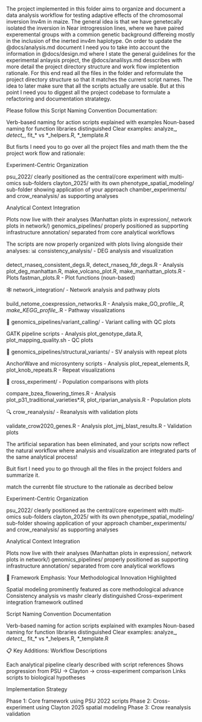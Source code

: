 The project implemented in this folder aims to organize and
document a data analysis workflow for testing adaptive effects
of the chromosomal inversion Inv4m in maize. The general idea
is that we have genetecally isolated the inversion in Near
introgression lines, where we have paired experemental groups
with a commion genetic background differeing mostly in the
inclusion of the inerted inv4m haplotype. On order to update 
the @docs/analysis.md document I need you to  take 
into account the information in @docs/design.md where I state the general guidelines
for the experimental anlaysis project, the @docs/analilsys.md desscribes with more detail the project directory structure and work flow impletention rationale.
For this end read all the files in the folder and reformulate the project directory structure  so
that it matches the current script names. The  idea to later
make sure that all the scripts actually are usable. But at this
point I need you to diggest all the project codebase to
formulate a refactoring and documentation stratategy.


Please follow this Script Naming Convention Documentation:

Verb-based naming for action scripts explained with examples
Noun-based naming for function libraries distinguished
Clear examples: analyze_*, detect_*, fit_* vs *_helpers.R, *_template.R


But fisrts I need you to go over all the project files and math them the the project work flow and rationale:

Experiment-Centric Organization

psu_2022/ clearly positioned as the central/core experiment with multi-omics sub-folders
clayton_2025/ with its own phenotype_spatial_modeling/ sub-folder showing application of your approach
chamber_experiments/ and crow_reanalysis/ as supporting analyses

Analytical Context Integration

Plots now live with their analyses (Manhattan plots in expression/, network plots in network/)
genomics_pipelines/ properly positioned as supporting infrastructure
annotation/ separated from core analytical workflows


The scripts are now properly organized with plots living alongside their analyses:
📊 consistency_analysis/ - DEG analysis and visualization

detect_rnaseq_consistent_degs.R, detect_rnaseq_fdr_degs.R - Analysis
plot_deg_manhattan.R, make_volcano_plot.R, make_manhattan_plots.R - Plots
fastman_plots.R - Plot functions (noun-based)

🕸️ network_integration/ - Network analysis and pathway plots

build_netome_coexpression_networks.R - Analysis
make_GO_profile_*.R, make_KEGG_profile_*.R - Pathway visualizations

🧬 genomics_pipelines/variant_calling/ - Variant calling with QC plots

GATK pipeline scripts - Analysis
plot_genotype_data.R, plot_mapping_quality.sh - QC plots

🔄 genomics_pipelines/structural_variants/ - SV analysis with repeat plots

AnchorWave and microsynteny scripts - Analysis
plot_repeat_elements.R, plot_knob_repeats.R - Repeat visualizations

🔄 cross_experiment/ - Population comparisons with plots

compare_bzea_flowering_times.R - Analysis
plot_p31_traditional_varieties*.R, plot_riparian_analysis.R - Population plots

🔍 crow_reanalysis/ - Reanalysis with validation plots

validate_crow2020_genes.R - Analysis
plot_jmj_blast_results.R - Validation plots

The artificial separation has been eliminated, and your scripts now reflect the natural workflow where analysis and visualization are integrated parts of the same analytical process!





Buit fisrt I need you to go through all the files in the project folders and summarize it.

match the currenbt file structure to the rationale as decribed below

Experiment-Centric Organization

psu_2022/ clearly positioned as the central/core experiment with multi-omics sub-folders
clayton_2025/ with its own phenotype_spatial_modeling/ sub-folder showing application of your approach
chamber_experiments/ and crow_reanalysis/ as supporting analyses

Analytical Context Integration

Plots now live with their analyses (Manhattan plots in expression/, network plots in network/)
genomics_pipelines/ properly positioned as supporting infrastructure
annotation/ separated from core analytical workflows

🎯 Framework Emphasis:
Your Methodological Innovation Highlighted

Spatial modeling prominently featured as core methodological advance
Consistency analysis vs mashr clearly distinguished
Cross-experiment integration framework outlined

Script Naming Convention Documentation

Verb-based naming for action scripts explained with examples
Noun-based naming for function libraries distinguished
Clear examples: analyze_*, detect_*, fit_* vs *_helpers.R, *_template.R

📋 Key Additions:
Workflow Descriptions

Each analytical pipeline clearly described with script references
Shows progression from PSU → Clayton → cross-experiment comparison
Links scripts to biological hypotheses

Implementation Strategy

Phase 1: Core framework using PSU 2022 scripts
Phase 2: Cross-experiment using Clayton 2025 spatial modeling
Phase 3: Crow reanalysis validation



